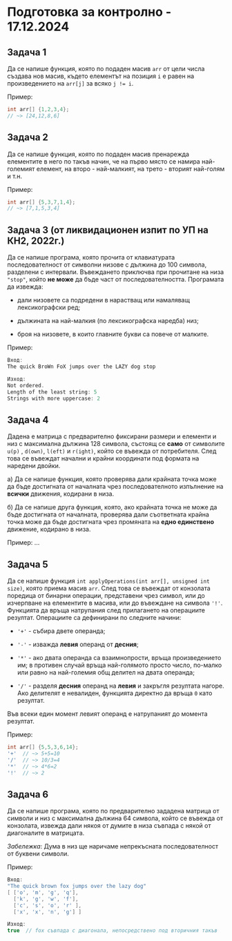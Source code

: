 # Подготовка за контролно - 17.12.2024

## Задача 1

Да се напише функция, която по подаден масив `arr` от цели числа създава нов масив, където елементът на позиция `i` е равен на произведението на `arr[j]` за всяко `j != i`.

Пример:

```c++
int arr[] {1,2,3,4};
// ~> [24,12,8,6]
```

## Задача 2

Да се напише функция, която по подаден масив пренарежда елементите в него по такъв начин, че на първо място се намира най-големият елемент, на второ - най-малкият, на трето - вторият най-голям и т.н.

Пример:

```c++
int arr[] {5,3,7,1,4};
// ~> [7,1,5,3,4]
```

## Задача 3 (от ликвидационен изпит по УП на КН2, 2022г.)

Да се напише програма, която прочита от клавиатурата последователност от символни низове с дължина до 100 символа, разделени с интервали. Въвеждането приключва при прочитане на низа `"stop"`, който **не може** да бъде част от последователността. Програмата да извежда:

- дали низовете са подредени в нарастващ или намаляващ лексикографски ред;

- дължината на най-малкия (по лексикографска наредба) низ;

- броя на низовете, в които главните букви са повече от малките.

Пример:

```c++
Вход:
The quick BroWn FoX jumps over the LAZY dog stop

Изход:
Not ordered.
Length of the least string: 5
Strings with more uppercase: 2
```

## Задача 4

Дадена е матрица с предварително фиксирани размери и елементи и низ с максимална дължина 128 символа, състоящ се **само** от символите `u(p)` , `d(own)`, `l(eft)` и `r(ight)`, който се въвежда от потребителя. След това се въвеждат начални и крайни координати под формата на наредени двойки. 

а) Да се напише функция, която проверява дали крайната точка може да бъде достигната от началната чрез последователното изпълнение на **всички** движения, кодирани в низа.

б) Да се напише друга функция, която, ако крайната точка не може да бъде достигната от началната, проверява дали съответната крайна точка може да бъде достигната чрез промяната на **едно единствено** движение, кодирано в низа.

Пример: ...

## Задача 5

Да се напише функция `int applyOperations(int arr[], unsigned int size)`, която приема масив `arr`. След това се въвеждат от конзолата поредица от бинарни операции, представени чрез символ, или до изчерпване на елементите в масива, или до въвеждане на символа `'!'`. Функцията да връща натрупания след прилагането на операциите резултат.
Операциите са дефинирани по следните начини:

- `'+'` - събира двете операнда;

- `'-'` - изважда **левия** операнд от **десния**;

- `'*'` - ако двата операнда са взаимнопрости, връща произведението им; в противен случай връща най-голямото просто число, по-малко или равно на най-големия общ делител на двата операнда;

- `'/'` - разделя **десния** операнд на **левия** и закръгля резултата нагоре. Ако делителят е невалиден, функцията директно да връща `0` като резултат.

Във всеки един момент левият операнд е натрупаният до момента резултат.

Пример:

```c++
int arr[] {5,5,3,6,14};
'+'  // ~> 5+5=10
'/'  // ~> 10/3=4
'*'  // ~> 4*6=2
'!'  // ~> 2
```

## Задача 6

Да се напише програма, която по предварително зададена матрица от символи и низ с максимална дължина 64 символа, който се въвежда от конзолата, извежда дали някоя от думите в низа съвпада с някой от диагоналите в матрицата.

*Забележка*: Дума в низ ще наричаме непрекъсната последователност от буквени символи.

Пример:

```c++
Вход:
"The quick brown fox jumps over the lazy dog"
[ ['o', 'm', 'g', 'q'],
  ['k', 'g', 'w', 'f'],
  ['c', 's', 'o', 'r' ],
  ['x', 'x', 'n', 'g'] ]

Изход:
true  // fox съвпада с диагонала, непосредствено под вторичния такъв
```
